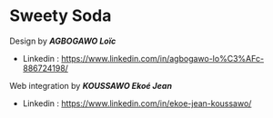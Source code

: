 # Sweety Soda

Design by **_AGBOGAWO Loïc_**
- Linkedin : https://www.linkedin.com/in/agbogawo-lo%C3%AFc-886724198/

Web integration by **_KOUSSAWO Ekoé Jean_**
- Linkedin : https://www.linkedin.com/in/ekoe-jean-koussawo/

